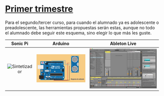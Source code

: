 


# [Primer trimestre](primer-trimestre.md)

Para el segundo/tercer curso, para cuando el alumnado ya es adolescente o preadolescente, las herramientas propuestas serán estas, aunque no todo el alumnado debe seguir este esquema, sino elegir lo que más les guste.

|**Sonic Pi**                            | **Arduino**                       |**Ableton Live**                       |
|        :---------------------:         |       :---------------------:     |         :---------------------:       |
|![Sintetizador](http://iespmercedescuenca.ddns.net:81/Tecnologia/steampm/wp-content/uploads/2020/02/Captura-de-pantalla-de-2020-02-02-13-05-08-300x245.png) |![Arduino](imagenes/sensor-distancia-arduino2.png)| ![Ableton](imagenes/ableton.png)      |

